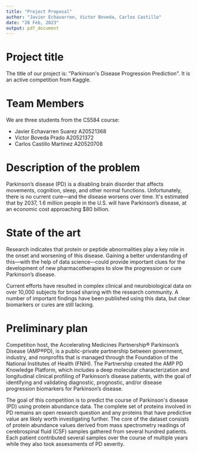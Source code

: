 ```yaml
---
title: "Project Proposal"
author: "Javier Echavarren, Victor Boveda, Carlos Castillo"
date: "28 Feb, 2023"
output: pdf_document
---
```


# Project title

The title of our project is: "Parkinson's Disease Progression Prediction". It is an active competition from Kaggle.

# Team Members

We are three students from the CS584 course:

- Javier Echavarren Suarez A20521368
- Victor Boveda Prado A20521372
- Carlos Castillo Martinez A20520708

# Description of the problem

Parkinson’s disease (PD) is a disabling brain disorder that affects movements, cognition, sleep, and other normal functions. Unfortunately, there is no current cure—and the disease worsens over time. It's estimated that by 2037, 1.6 million people in the U.S. will have Parkinson’s disease, at an economic cost approaching $80 billion.

# State of the art

Research indicates that protein or peptide abnormalities play a key role in the onset and worsening of this disease. Gaining a better understanding of this—with the help of data science—could provide important clues for the development of new pharmacotherapies to slow the progression or cure Parkinson’s disease.

Current efforts have resulted in complex clinical and neurobiological data on over 10,000 subjects for broad sharing with the research community. A number of important findings have been published using this data, but clear biomarkers or cures are still lacking.

# Preliminary plan

Competition host, the Accelerating Medicines Partnership® Parkinson’s Disease (AMP®PD), is a public-private partnership between government, industry, and nonprofits that is managed through the Foundation of the National Institutes of Health (FNIH). The Partnership created the AMP PD Knowledge Platform, which includes a deep molecular characterization and longitudinal clinical profiling of Parkinson’s disease patients, with the goal of identifying and validating diagnostic, prognostic, and/or disease progression biomarkers for Parkinson’s disease.

The goal of this competition is to predict the course of Parkinson's disease (PD) using protein abundance data. The complete set of proteins involved in PD remains an open research question and any proteins that have predictive value are likely worth investigating further. The core of the dataset consists of protein abundance values derived from mass spectrometry readings of cerebrospinal fluid (CSF) samples gathered from several hundred patients. Each patient contributed several samples over the course of multiple years while they also took assessments of PD severity.